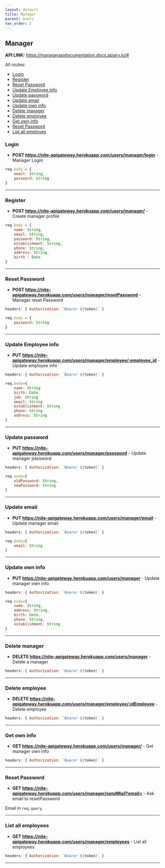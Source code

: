 ```yaml
---
layout: default
title: Manager
parent: Users
nav_order: 2
---
```



## Manager

**API LINK:**  https://managerapidocumentation.docs.apiary.io/#


All routes:
* [Login](#Login)
* [Register](#Register)
* [Reset Password](#Reset-Password)
* [Update Employee info](#Update-Employee-info)
* [Update password](#Update-password)
* [Update email](#Update-email)
* [Update own info](#Update-own-info)
* [Delete manager](#Delete-manager)
* [Delete employee](#Delete-employee)
* [Get own info](#Get-own-info)
* [Reset Password](#Reset-Password)
* [List all employes](#List-all-employees)


### Login
* **POST https://nite-apigateway.herokuapp.com/users/manager/login** - Manager Login
```js
req.body = {
    email: String,
    password: String
}
```
____

### Register
* **POST https://nite-apigateway.herokuapp.com/users/manager/** - Create manager profile
```js
req.body = {
    name: String,
    email: String,
    password: String,
    establishment: String,
    phone: String,
    address: String,
    birth : Date
}
```
____

### Reset Password
* **POST https://nite-apigateway.herokuapp.com/users/manager/resetPassword** - Manager reset Password

```js
headers: { Authorization: `Bearer ${token}` }
``` 

```js
req.body = {
    password: String
}
```
_____

### Update Employee info
* **PUT https://nite-apigateway.herokuapp.com/users/manager/employee/:employee_id** - Update employee info

```js
headers: { Authorization: `Bearer ${token}` }
``` 

```js
req.body={
    name: String
    birth: Date
    job: String
    email: String
    establishment: String
    phone: String
    address: String
}
```
_____

### Update password
* **PUT https://nite-apigateway.herokuapp.com/users/manager/password** - Update manager password

```js
headers: { Authorization: `Bearer ${token}` }
``` 

```js
req.body={
    oldPassword: String,
    newPassword: String
}
```
_____

### Update email
* **PUT https://nite-apigateway.herokuapp.com/users/manager/email** - Update manager email

```js
headers: { Authorization: `Bearer ${token}` }
``` 

```js
req.body={
    email: String
}
```
_____

### Update own info
* **PUT https://nite-apigateway.herokuapp.com/users/manager** - Update manager own info

```js
headers: { Authorization: `Bearer ${token}` }
``` 

```js
req.body={
    name: String,
    address: String,
    birth: Date,
    phone: String,
    establishment: String
}
```
_____

### Delete manager
* **DELETE https://nite-apigateway.herokuapp.com/users/manager** - Delete a manager

```js
headers: { Authorization: `Bearer ${token}` }
``` 
_____

### Delete employee
* **DELETE https://nite-apigateway.herokuapp.com/users/manager/employee/:idEmployee** - Delete employee

```js
headers: { Authorization: `Bearer ${token}` }
``` 

_____


### Get own info
* **GET https://nite-apigateway.herokuapp.com/users/manager/** - Get manager own info

```js
headers: { Authorization: `Bearer ${token}` }
``` 
_____

### Reset Password
* **GET https://nite-apigateway.herokuapp.com/users/manager/sendMail?email=** - Ask email to resetPassword

Email in `req.query`.

____


### List all employees
* **GET https://nite-apigateway.herokuapp.com/users/manager/employees** - List all employees

```js
headers: { Authorization: `Bearer ${token}` }
``` 
____
